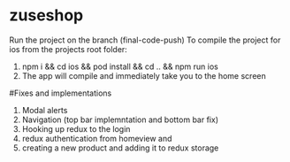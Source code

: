 # zuseshop

Run the project on the branch (final-code-push)
To compile the project for ios from the projects root folder:
1. npm i && cd ios && pod install && cd .. && npm run ios
2. The app will compile and immediately take you to the home screen

#Fixes and implementations
1. Modal alerts
2. Navigation (top bar implemntation and bottom bar fix)
3. Hooking up redux to the login
4. redux authentication from homeview and
5. creating a new product and adding it to redux storage
